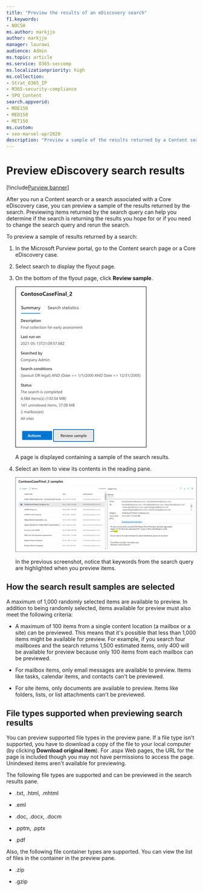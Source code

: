 ```yaml
---
title: "Preview the results of an eDiscovery search"
f1.keywords:
- NOCSH
ms.author: markjjo
author: markjjo
manager: laurawi
audience: Admin
ms.topic: article
ms.service: O365-seccomp
ms.localizationpriority: high
ms.collection: 
- Strat_O365_IP
- M365-security-compliance
- SPO_Content
search.appverid:
- MOE150
- MED150
- MET150
ms.custom:
- seo-marvel-apr2020
description: "Preview a sample of the results returned by a Content search or a Core eDiscovery search in the Microsoft Purview portal."
---
```


# Preview eDiscovery search results

[!include[Purview banner](../includes/purview-rebrand-banner.md)]

After you run a Content search or a search associated with a Core eDiscovery case, you can preview a sample of the results returned by the search. Previewing items returned by the search query can help you determine if the search is returning the results you hope for or if you need to change the search query and rerun the search.

To preview a sample of results returned by a search:

1. In the Microsoft Purview portal, go to the Content search page or a Core eDiscovery case.

2. Select search to display the flyout page.

3. On the bottom of the flyout page, click **Review sample**.

   ![Click Review sample on the flyout page to preview results.](../media/PreviewSearchResults1.png)

   A page is displayed containing a sample of the search results.

4. Select an item to view its contents in the reading pane.

   ![Preview items in the reading pane.](../media/PreviewSearchResults2.png)

   In the previous screenshot, notice that keywords from the search query are highlighted when you preview items.

## How the search result samples are selected

A maximum of 1,000 randomly selected items are available to preview. In addition to being randomly selected, items available for preview must also meet the following criteria:

- A maximum of 100 items from a single content location (a mailbox or a site) can be previewed. This means that it's possible that less than 1,000 items might be available for preview. For example, if you search four mailboxes and the search returns 1,500 estimated items, only 400 will be available for preview because only 100 items from each mailbox can be previewed.

- For mailbox items, only email messages are available to preview. Items like tasks, calendar items, and contacts can't be previewed.

- For site items, only documents are available to preview. Items like folders, lists, or list attachments can't be previewed.

## File types supported when previewing search results

You can preview supported file types in the preview pane. If a file type isn't supported, you have to download a copy of the file to your local computer (by clicking **Download original item**). For .aspx Web pages, the URL for the page is included though you may not have permissions to access the page. Unindexed items aren't available for previewing.

The following file types are supported and can be previewed in the search results pane.
  
- .txt, .html, .mhtml

- .eml

- .doc, .docx, .docm

- .pptm, .pptx

- .pdf

Also, the following file container types are supported. You can view the list of files in the container in the preview pane.
  
- .zip

- .gzip
